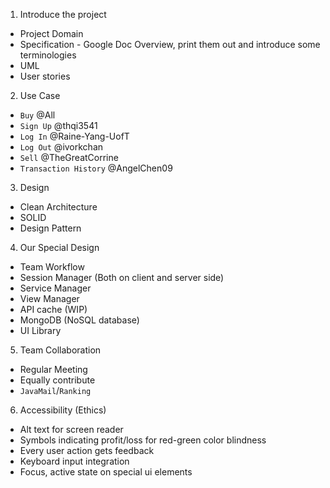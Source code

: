 1. Introduce the project

- Project Domain
- Specification - Google Doc Overview, print them out and introduce some terminologies
- UML
- User stories

2. Use Case

- `Buy` @All
- `Sign Up` @thqi3541
- `Log In` @Raine-Yang-UofT
- `Log Out` @ivorkchan
- `Sell` @TheGreatCorrine
- `Transaction History` @AngelChen09

3. Design

- Clean Architecture
- SOLID
- Design Pattern

4. Our Special Design

- Team Workflow
- Session Manager (Both on client and server side)
- Service Manager
- View Manager
- API cache (WIP)
- MongoDB (NoSQL database)
- UI Library

5. Team Collaboration

- Regular Meeting
- Equally contribute
- `JavaMail`/`Ranking`

6. Accessibility (Ethics)

- Alt text for screen reader
- Symbols indicating profit/loss for red-green color blindness
- Every user action gets feedback
- Keyboard input integration
- Focus, active state on special ui elements
